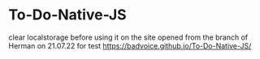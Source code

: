# To-Do-Native-JS


clear localstorage before using it on the site
 opened from the branch of Herman on 21.07.22   for test  https://badvoice.github.io/To-Do-Native-JS/
